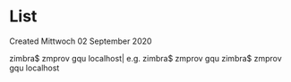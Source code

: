 # List
Created Mittwoch 02 September 2020

zimbra$ zmprov gqu localhost|<mail service name>
e.g. 
zimbra$ zmprov gqu <Mail server FQDN>
zimbra$ zmprov gqu localhost

